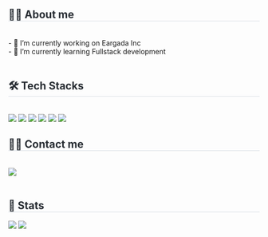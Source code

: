 <div align= "left">
        <div style="text-align: left;">
    <h2 style="border-bottom: 1px solid #d8dee4; color: #282d33;"> 🧑‍💻 About me </h2> <br> 
    <div align= "left">    - 🔭 I’m currently working on Eargada Inc<br>
    - 🌱 I’m currently learning Fullstack development
          </div>  <br> 
    </div>
    <div style="text-align: left;">
    <h2 style="border-bottom: 1px solid #d8dee4; color: #282d33;"> 🛠️ Tech Stacks </h2> <br> 
    <div  align= "left"> <img src="https://img.shields.io/badge/Javascript-F7DF1E?style=flat-square&logo=javascript&logoColor=white"/>  <img src="https://img.shields.io/badge/Typescript-3178C6?style=flat-square&logo=typescript&logoColor=white"/>  <img src="https://img.shields.io/badge/React-61DAFB?style=flat-square&logo=react&logoColor=white"/>  <img src="https://img.shields.io/badge/Next.js-000000?style=flat-square&logo=nextdotjs&logoColor=white"/>  <img src="https://img.shields.io/badge/Sass-CC6699?style=flat-square&logo=Sass&logoColor=white">
          <img src="https://img.shields.io/badge/Tailwind CSS-06B6D4?style=flat-square&logo=Tailwind CSS&logoColor=white">
          </div>
    </div>
    <div style="text-align: left;">
    <h2 style="border-bottom: 1px solid #d8dee4; color: #282d33;"> 🧑‍💻 Contact me </h2> <br> 
    <div align= "left"> <a href=https://zooooss.tistory.com/> <img src="https://img.shields.io/badge/Tistory-000000?style=flat-square&logo=Tistory&logoColor=white&link=https://zooooss.tistory.com/"> </a>
          </div>  <br> 
    <div align= "left">  </div> 
    </div>
    <div style="text-align: left;"> 
<div style="text-align: left;"> 
    <h2 style="border-bottom: 1px solid #d8dee4; color: #282d33;"> 🏅 Stats </h2> <div style="text-align: left;"> <img src="https://github-readme-stats.vercel.app/api?username=zooooss&bg_color=60,ffe5f1,ffffff&title_color=67696f&text_color=67696f"
         /> <img src="https://github-readme-stats.vercel.app/api/top-langs/?username=zooooss&layout=compact&bg_color=60,ffe5f1,ffffff&title_color=67696f&text_color=67696f"
           /> </div> 
</div>
    </div>
        </div>
